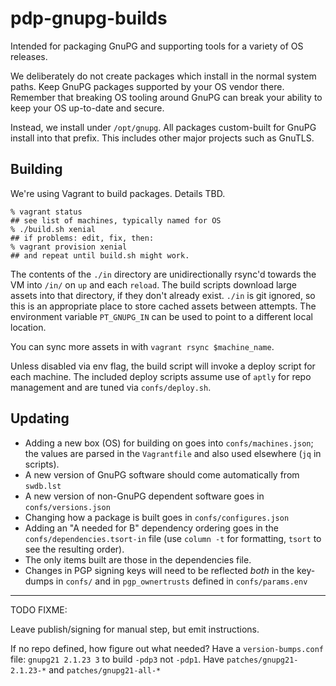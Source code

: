 pdp-gnupg-builds
================

Intended for packaging GnuPG and supporting tools for a variety of OS
releases.

We deliberately do not create packages which install in the normal system
paths.  Keep GnuPG packages supported by your OS vendor there.  Remember that
breaking OS tooling around GnuPG can break your ability to keep your OS
up-to-date and secure.

Instead, we install under `/opt/gnupg`.  All packages custom-built for GnuPG
install into that prefix.  This includes other major projects such as GnuTLS.


Building
--------

We're using Vagrant to build packages.  Details TBD.

```console
% vagrant status
## see list of machines, typically named for OS
% ./build.sh xenial
## if problems: edit, fix, then:
% vagrant provision xenial
## and repeat until build.sh might work.
```

The contents of the `./in` directory are unidirectionally rsync'd towards
the VM into `/in/` on `up` and each `reload`.  The build scripts download
large assets into that directory, if they don't already exist.  `./in` is git
ignored, so this is an appropriate place to store cached assets between
attempts.  The environment variable `PT_GNUPG_IN` can be used to point to a
different local location.

You can sync more assets in with `vagrant rsync $machine_name`.

Unless disabled via env flag, the build script will invoke a deploy script for
each machine.  The included deploy scripts assume use of `aptly` for repo
management and are tuned via `confs/deploy.sh`.


Updating
--------

* Adding a new box (OS) for building on goes into `confs/machines.json`; the
  values are parsed in the `Vagrantfile` and also used elsewhere (`jq` in
  scripts).
* A new version of GnuPG software should come automatically from `swdb.lst`
* A new version of non-GnuPG dependent software goes in `confs/versions.json`
* Changing how a package is built goes in `confs/configures.json`
* Adding an "A needed for B" dependency ordering goes in the
  `confs/dependencies.tsort-in` file (use `column -t` for formatting, `tsort`
  to see the resulting order).
* The only items built are those in the dependencies file.
* Changes in PGP signing keys will need to be reflected _both_ in the
  key-dumps in `confs/` and in `pgp_ownertrusts` defined in `confs/params.env`

---

TODO FIXME:

Leave publish/signing for manual step, but emit instructions.

If no repo defined, how figure out what needed?
Have a `version-bumps.conf` file: `gnupg21 2.1.23 3` to build `-pdp3` not
`-pdp1`.
Have `patches/gnupg21-2.1.23-*` and `patches/gnupg21-all-*`

